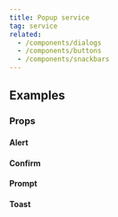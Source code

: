 ```yaml
---
title: Popup service
tag: service
related:
  - /components/dialogs
  - /components/buttons
  - /components/snackbars
---
```


## Examples

### Props

#### Alert

<example file="" />

#### Confirm

<example file="" />

#### Prompt

<example file="" />

#### Toast

<example file="" />